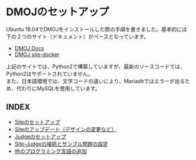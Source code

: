 # DMOJのセットアップ
Ubuntu 18.04でDMOJをインストールした際の手順を書きました。基本的には下の２つのサイト（ドキュメント）がベースとなっています。

- [DMOJ Docs](https://dmoj.readthedocs.io/en/latest/)
- [DMOJ site-docker](https://github.com/DMOJ/site-docker)

上記のサイトでは、Python2で構築していますが、最新のソースコードでは、Python2はサポートされていません。  
また、日本語環境では、文字コードの違いにより、Mariadbではエラーが出るため、代わりにMySQLを使用しています。

## INDEX
- [Siteのセットアップ](https://github.com/kitakaze0804/DMOJ-Setting/site-setup.md)
- [Siteのアップデート（デザインの変更など）](https://github.com/kitakaze0804/DMOJ-Setting/site-update.md)
- [Judgeのセットアップ](https://github.com/kitakaze0804/DMOJ-Setting/judge.md)
- [Site-Judgeの接続とサンプル問題の設定](https://github.com/kitakaze0804/DMOJ-Setting/dmoj-connection.md)
- [他のプログラミング言語の追加](https://github.com/kitakaze0804/DMOJ-Setting/otherlangage.md)